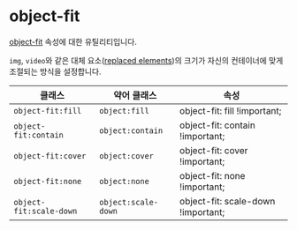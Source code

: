 # object-fit

[object-fit](https://developer.mozilla.org/en-US/docs/Web/CSS/object-fit) 속성에 대한 유틸리티입니다.

<code>img</code>, <code>video</code>와 같은 대체 요소([replaced elements](https://developer.mozilla.org/en-US/docs/Web/CSS/Replaced_element))의 크기가 자신의 컨테이너에 맞게 조절되는 방식을 설정합니다.

<table>
  <thead>
    <tr>
      <th scope="col">클래스</th>
      <th scope="col">약어 클래스</th>
      <th scope="col">속성</th>
    </tr>
  </thead>
  <tbody>
  <tr>
  <td><code>object-fit:fill</code></td>
  <td><code>object:fill</code></td>
  <td><span class="code">object-fit: fill !important;</span></td>
</tr>

<tr>
  <td><code>object-fit:contain</code></td>
  <td><code>object:contain</code></td>
  <td><span class="code">object-fit: contain !important;</span></td>
</tr>

<tr>
  <td><code>object-fit:cover</code></td>
  <td><code>object:cover</code></td>
  <td><span class="code">object-fit: cover !important;</span></td>
</tr>

<tr>
  <td><code>object-fit:none</code></td>
  <td><code>object:none</code></td>
  <td><span class="code">object-fit: none !important;</span></td>
</tr>

<tr>
  <td><code>object-fit:scale-down</code></td>
  <td><code>object:scale-down</code></td>
  <td><span class="code">object-fit: scale-down !important;</span></td>
</tr>

  </tbody>

</table>
